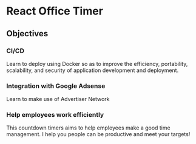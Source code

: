 # React Office Timer

## Objectives

### CI/CD
Learn to deploy using Docker so as to improve the efficiency, portability, scalability, and security of application development and deployment.

### Integration with Google Adsense
Learn to make use of Advertiser Network

### Help employees work efficiently
This countdown timers aims to help employees make a good time management. I help you people can be productive and meet your targets!